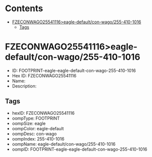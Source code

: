 



Contents
========

* [FZECONWAGO25541116>eagle-default/con-wago/255-410-1016](#fzeconwago25541116eagle-defaultcon-wago255-410-1016)
	* [Tags](#tags)

# FZECONWAGO25541116>eagle-default/con-wago/255-410-1016

- ID: FOOTPRINT-eagle-eagle-default-con-wago-255-410-1016
- Hex ID: FZECONWAGO25541116
- Name: 
- Description: 

## Tags

- hexID: FZECONWAGO25541116
- oompType: FOOTPRINT
- oompSize: eagle
- oompColor: eagle-default
- oompDesc: con-wago
- oompIndex: 255-410-1016
- oompName: eagle-default/con-wago/255-410-1016
- oompID: FOOTPRINT-eagle-eagle-default-con-wago-255-410-1016
